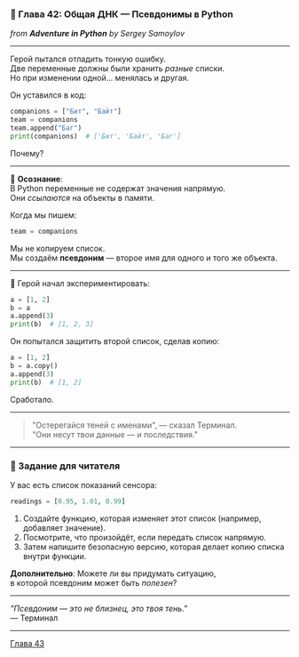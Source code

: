 ### 🧬 Глава 42: Общая ДНК — Псевдонимы в Python  
*from **Adventure in Python** by Sergey Samoylov*

---

Герой пытался отладить тонкую ошибку.  
Две переменные должны были хранить *разные* списки.  
Но при изменении одной... менялась и другая.

Он уставился в код:

```python
companions = ["Бит", "Байт"]
team = companions
team.append("Баг")
print(companions)  # ['Бит', 'Байт', 'Баг']
```

Почему?

---

🧠 **Осознание**:  
В Python переменные не содержат значения напрямую.  
Они *ссылаются* на объекты в памяти.

Когда мы пишем:

```python
team = companions
```

Мы не копируем список.  
Мы создаём **псевдоним** — второе имя для одного и того же объекта.

---

🧪 Герой начал экспериментировать:

```python
a = [1, 2]
b = a
a.append(3)
print(b)  # [1, 2, 3]
```

Он попытался защитить второй список, сделав копию:

```python
a = [1, 2]
b = a.copy()
a.append(3)
print(b)  # [1, 2]
```

Сработало.

---

> "Остерегайся теней с именами", — сказал Терминал.  
> "Они несут твои данные — и последствия."

---

### 🧩 Задание для читателя

У вас есть список показаний сенсора:

```python
readings = [0.95, 1.01, 0.99]
```

1. Создайте функцию, которая изменяет этот список (например, добавляет значение).
2. Посмотрите, что произойдёт, если передать список напрямую.
3. Затем напишите безопасную версию, которая делает копию списка внутри функции.

**Дополнительно**: Можете ли вы придумать ситуацию,  
в которой псевдоним может быть *полезен*?

---

*"Псевдоним — это не близнец, это твоя тень."*  
— Терминал

---

[Глава 43](Chapter_43.md)
